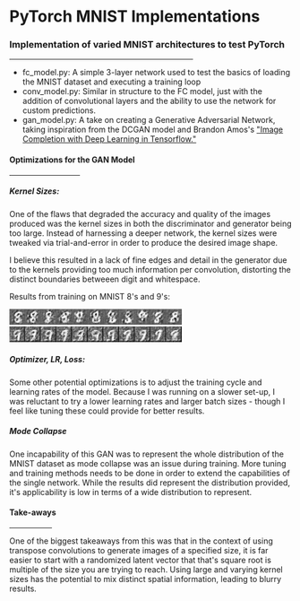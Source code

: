 # PyTorch MNIST Implementations
<h3>Implementation of varied MNIST architectures to test PyTorch</h3>
<hr width="65%">
<ul>
<li>fc_model.py: A simple 3-layer network used to test the basics of loading the MNIST dataset and executing a training loop</li>
<li>conv_model.py: Similar in structure to the FC model, just with the addition of convolutional layers and the ability to use the network for custom predictions.</li>
<li>gan_model.py: A take on creating a Generative Adversarial Network, taking inspiration from the DCGAN model and Brandon Amos's <a href="https://bamos.github.io/2016/08/09/deep-completion/#step-1-interpreting-images-as-samples-from-a-probability-distribution">"Image Completion with Deep Learning in Tensorflow."</a></li>
</ul>

<p></p>
<h4>Optimizations for the GAN Model</h4>
<hr width="25%">

<h5>Kernel Sizes:</h5>
<p>One of the flaws that degraded the accuracy and quality of the images produced was the kernel sizes in both the discriminator and generator being too large. Instead of harnessing a deeper network, the kernel sizes were tweaked via trial-and-error in order to produce the desired image shape.</p>

<p>I believe this resulted in a lack of fine edges and detail in the generator due to the kernels providing too much information per convolution, distorting the distinct boundaries betweeen digit and whitespace.</p>

<p>Results from training on MNIST 8's and 9's:<p>
<img src="https://raw.githubusercontent.com/qu-gg/pytorch-MNIST/master/results/8/77epoch0num.jpg">
<img src="https://raw.githubusercontent.com/qu-gg/pytorch-MNIST/master/results/9/66epoch17num.jpg">

<h5>Optimizer, LR, Loss:</h5>
<p>Some other potential optimizations is to adjust the training cycle and learning rates of the model. Because I was running on a slower set-up, I was reluctant to try a lower learning rates and larger batch sizes - though I feel like tuning these could provide for better results.</p>

<h5>Mode Collapse</h5>
<p>One incapability of this GAN was to represent the whole distribution of the MNIST dataset as mode collapse was an issue during training. More tuning and training methods needs to be done in order to extend the capabilities of the single network. While the results did represent the distribution provided, it's applicability is low in terms of a wide distribution to represent.</p>

<h4> Take-aways </h4>
<hr width="15%">

<p>One of the biggest takeaways from this was that in the context of using transpose convolutions to generate images of a specified size, it is far easier to start with a randomized latent vector that that's square root is multiple of the size you are trying to reach. Using large and varying kernel sizes has the potential to mix distinct spatial information, leading to blurry results.</p>

